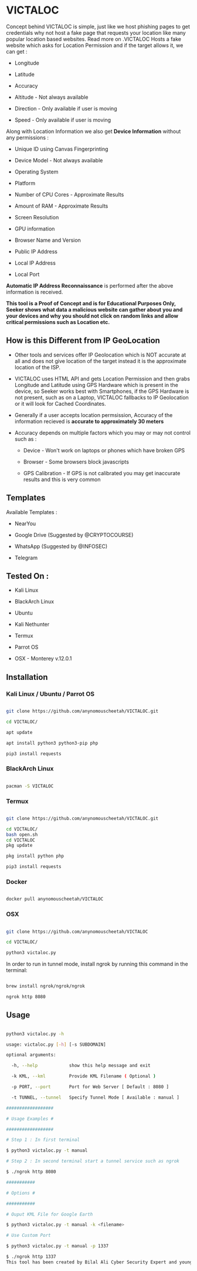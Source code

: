 # VICTALOC
Concept behind VICTALOC is simple, just like we host phishing pages to get credentials why not host a fake page that requests your location like many popular location based websites. Read more on .VICTALOC Hosts a fake website which asks for Location Permission and if the target allows it, we can get :

* Longitude

* Latitude

* Accuracy

* Altitude - Not always available

* Direction - Only available if user is moving

* Speed - Only available if user is moving

Along with Location Information we also get **Device Information** without any permissions :

* Unique ID using Canvas Fingerprinting

* Device Model - Not always available

* Operating System

* Platform

* Number of CPU Cores - Approximate Results

* Amount of RAM - Approximate Results

* Screen Resolution

* GPU information

* Browser Name and Version

* Public IP Address

* Local IP Address

* Local Port

**Automatic IP Address Reconnaissance** is performed after the above information is received.

**This tool is a Proof of Concept and is for Educational Purposes Only, Seeker shows what data a malicious website can gather about you and your devices and why you should not click on random links and allow critical permissions such as Location etc.**

## How is this Different from IP GeoLocation

* Other tools and services offer IP Geolocation which is NOT accurate at all and does not give location of the target instead it is the approximate location of the ISP.

* VICTALOC uses HTML API and gets Location Permission and then grabs Longitude and Latitude using GPS Hardware which is present in the device, so Seeker works best with Smartphones, if the GPS Hardware is not present, such as on a Laptop, VICTALOC fallbacks to IP Geolocation or it will look for Cached Coordinates.  

* Generally if a user accepts location permsission, Accuracy of the information recieved is **accurate to approximately 30 meters**

* Accuracy depends on multiple factors which you may or may not control such as :

  * Device - Won't work on laptops or phones which have broken GPS

  * Browser - Some browsers block javascripts

  * GPS Calibration - If GPS is not calibrated you may get inaccurate results and this is very common

## Templates

Available Templates : 

* NearYou

* Google Drive (Suggested by @CRYPTOCOURSE)

* WhatsApp (Suggested by @INFOSEC)

* Telegram

## Tested On :

* Kali Linux

* BlackArch Linux

* Ubuntu

* Kali Nethunter

* Termux

* Parrot OS

* OSX - Monterey v.12.0.1

## Installation

### Kali Linux / Ubuntu / Parrot OS

```bash

git clone https://github.com/anynomouscheetah/VICTALOC.git

cd VICTALOC/

apt update

apt install python3 python3-pip php

pip3 install requests

```

### BlackArch Linux

```bash

pacman -S VICTALOC

```

### Termux

```bash

git clone https://github.com/anynomouscheetah/VICTALOC.git

cd VICTALOC/
bash open.sh
cd VICTALOC
pkg update

pkg install python php

pip3 install requests

```

### Docker

```bash

docker pull anynomouscheetah/VICTALOC

```

### OSX

```bash

git clone https://github.com/anynomouscheetah/VICTALOC

cd VICTALOC/

python3 victaloc.py

````

In order to run in tunnel mode, install ngrok by running this command in the terminal:

```bash

brew install ngrok/ngrok/ngrok

ngrok http 8080

````

## Usage

```bash

python3 victaloc.py -h

usage: victaloc.py [-h] [-s SUBDOMAIN]

optional arguments:

  -h, --help            show this help message and exit

  -k KML, --kml         Provide KML Filename ( Optional )

  -p PORT, --port       Port for Web Server [ Default : 8080 ]

  -t TUNNEL, --tunnel   Specify Tunnel Mode [ Available : manual ]

##################

# Usage Examples #

##################

# Step 1 : In first terminal

$ python3 victaloc.py -t manual

# Step 2 : In second terminal start a tunnel service such as ngrok

$ ./ngrok http 8080

###########

# Options #

###########

# Ouput KML File for Google Earth

$ python3 victaloc.py -t manual -k <filename>

# Use Custom Port

$ python3 victaloc.py -t manual -p 1337

$ ./ngrok http 1337
This tool has been created by Bilal Ali Cyber Security Expert and youngest certified ethical hacker of Pakistan...
